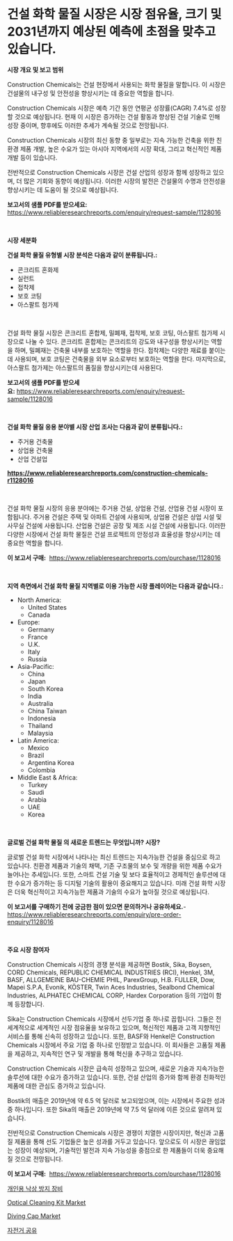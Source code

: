 <p><h1>건설 화학 물질 시장은 시장 점유율, 크기 및 2031년까지 예상된 예측에 초점을 맞추고 있습니다.</h1></p><p><strong>시장 개요 및 보고 범위</strong></p>
<p><p>Construction Chemicals는 건설 현장에서 사용되는 화학 물질을 말합니다. 이 시장은 건설물의 내구성 및 안전성을 향상시키는 데 중요한 역할을 합니다. </p><p>Construction Chemicals 시장은 예측 기간 동안 연평균 성장률(CAGR) 7.4%로 성장할 것으로 예상됩니다. 현재 이 시장은 증가하는 건설 활동과 향상된 건설 기술로 인해 성장 중이며, 향후에도 이러한 추세가 계속될 것으로 전망됩니다.</p><p>Construction Chemicals 시장의 최신 동향 중 일부로는 지속 가능한 건축을 위한 친환경 제품 개발, 높은 수요가 있는 아시아 지역에서의 시장 확대, 그리고 혁신적인 제품 개발 등이 있습니다.</p><p>전반적으로 Construction Chemicals 시장은 건설 산업의 성장과 함께 성장하고 있으며, 더 많은 기회와 동향이 예상됩니다. 이러한 시장의 발전은 건설물의 수명과 안전성을 향상시키는 데 도움이 될 것으로 예상됩니다.</p></p>
<p><strong>보고서의 샘플 PDF를 받으세요:</strong> <a href="https://www.reliableresearchreports.com/enquiry/request-sample/1128016">https://www.reliableresearchreports.com/enquiry/request-sample/1128016</a></p>
<p>&nbsp;</p>
<p><strong>시장 세분화</strong></p>
<p><strong>건설 화학 물질 유형별 시장 분석은 다음과 같이 분류됩니다.:</strong></p>
<p><ul><li>콘크리트 혼화제</li><li>실런트</li><li>접착제</li><li>보호 코팅</li><li>아스팔트 첨가제</li></ul></p>
<p>&nbsp;</p>
<p><p>건설 화학 물질 시장은 콘크리트 혼합제, 밀폐재, 접착제, 보호 코팅, 아스팔트 첨가제 시장으로 나눌 수 있다. 콘크리트 혼합제는 콘크리트의 강도와 내구성을 향상시키는 역할을 하며, 밀폐재는 건축물 내부를 보호하는 역할을 한다. 접착제는 다양한 재료를 붙이는 데 사용되며, 보호 코팅은 건축물을 외부 요소로부터 보호하는 역할을 한다. 마지막으로, 아스팔트 첨가제는 아스팔트의 품질을 향상시키는데 사용된다.</p></p>
<p><strong>보고서의 샘플 PDF를 받으세요:</strong>&nbsp;<a href="https://www.reliableresearchreports.com/enquiry/request-sample/1128016">https://www.reliableresearchreports.com/enquiry/request-sample/1128016</a></p>
<p>&nbsp;</p>
<p><strong> 건설 화학 물질 응용 분야별 시장 산업 조사는 다음과 같이 분류됩니다.:</strong></p>
<p><ul><li>주거용 건축물</li><li>상업용 건축물</li><li>산업 건설업</li></ul></p>
<p><strong><a href="https://www.reliableresearchreports.com/construction-chemicals-r1128016">https://www.reliableresearchreports.com/construction-chemicals-r1128016</a></strong></p>
<p>&nbsp;</p>
<p><p>건설 화학 물질 시장의 응용 분야에는 주거용 건설, 상업용 건설, 산업용 건설 시장이 포함됩니다. 주거용 건설은 주택 및 아파트 건설에 사용되며, 상업용 건설은 상업 시설 및 사무실 건설에 사용됩니다. 산업용 건설은 공장 및 제조 시설 건설에 사용됩니다. 이러한 다양한 시장에서 건설 화학 물질은 건설 프로젝트의 안정성과 효율성을 향상시키는 데 중요한 역할을 합니다.</p></p>
<p><strong>이 보고서 구매:</strong>&nbsp; <a href="https://www.reliableresearchreports.com/purchase/1128016">https://www.reliableresearchreports.com/purchase/1128016</a></p>
<p>&nbsp;</p>
<p><strong>지역 측면에서 건설 화학 물질 지역별로 이용 가능한 시장 플레이어는 다음과 같습니다.:</strong></p>
<p><ul>
    <li>
        North America:
        <ul>
            <li>United States</li>
            <li>Canada</li>
        </ul>
    </li>
    <li>
        Europe:
        <ul>
            <li>Germany</li>
            <li>France</li>
            <li>U.K.</li>
            <li>Italy</li>
            <li>Russia</li>
        </ul>
    </li>
    <li>
        Asia-Pacific:
        <ul>
            <li>China</li>
            <li>Japan</li>
            <li>South Korea</li>
            <li>India</li>
            <li>Australia</li>
            <li>China Taiwan</li>
            <li>Indonesia</li>
            <li>Thailand</li>
            <li>Malaysia</li>
        </ul>
    </li>
    <li>
        Latin America:
        <ul>
            <li>Mexico</li>
            <li>Brazil</li>
            <li>Argentina Korea</li>
            <li>Colombia</li>
        </ul>
    </li>
    <li>
        Middle East & Africa:
        <ul>
            <li>Turkey</li>
            <li>Saudi</li>
            <li>Arabia</li>
            <li>UAE</li>
            <li>Korea</li>
        </ul>
    </li>
    </ul></p>
<p>&nbsp;</p>
<p><strong>글로벌 건설 화학 물질 의 새로운 트렌드는 무엇입니까? 시장?</strong></p>
<p><p>글로벌 건설 화학 시장에서 나타나는 최신 트렌드는 지속가능한 건설을 중심으로 하고 있습니다. 친환경 제품과 기술의 채택, 기존 구조물의 보수 및 개량을 위한 제품 수요가 늘어나는 추세입니다. 또한, 스마트 건설 기술 및 보다 효율적이고 경제적인 솔루션에 대한 수요가 증가하는 등 디지털 기술의 활용이 중요해지고 있습니다. 미래 건설 화학 시장은 더욱 혁신적이고 지속가능한 제품과 기술의 수요가 높아질 것으로 예상됩니다.</p></p>
<p><strong>이 보고서를 구매하기 전에 궁금한 점이 있으면 문의하거나 공유하세요.</strong>- <a href="https://www.reliableresearchreports.com/enquiry/pre-order-enquiry/1128016">https://www.reliableresearchreports.com/enquiry/pre-order-enquiry/1128016</a></p>
<p>&nbsp;</p>
<p><strong>주요 시장 참여자</strong></p>
<p><p>Construction Chemicals 시장의 경쟁 분석을 제공하면 Bostik, Sika, Boysen, CORD Chemicals, REPUBLIC CHEMICAL INDUSTRIES (RCI), Henkel, 3M, BASF, ALLGEMEINE BAU-CHEMIE PHIL, ParexGroup, H.B. FULLER, Dow, Mapei S.P.A, Evonik, KÖSTER, Twin Aces Industries, Sealbond Chemical Industries, ALPHATEC CHEMICAL CORP, Hardex Corporation 등의 기업이 함께 등장합니다. </p><p>Sika는 Construction Chemicals 시장에서 선두기업 중 하나로 꼽힙니다. 그들은 전세계적으로 세계적인 시장 점유율을 보유하고 있으며, 혁신적인 제품과 고객 지향적인 서비스를 통해 신속히 성장하고 있습니다. 또한, BASF와 Henkel은 Construction Chemicals 시장에서 주요 기업 중 하나로 인정받고 있습니다. 이 회사들은 고품질 제품을 제공하고, 지속적인 연구 및 개발을 통해 혁신을 추구하고 있습니다.</p><p>Construction Chemicals 시장은 급속히 성장하고 있으며, 새로운 기술과 지속가능한 솔루션에 대한 수요가 증가하고 있습니다. 또한, 건설 산업의 증가와 함께 환경 친화적인 제품에 대한 관심도 증가하고 있습니다.</p><p>Bostik의 매출은 2019년에 약 6.5 억 달러로 보고되었으며, 이는 시장에서 주요한 성과 중 하나입니다. 또한 Sika의 매출은 2019년에 약 7.5 억 달러에 이른 것으로 알려져 있습니다.</p><p>전반적으로 Construction Chemicals 시장은 경쟁이 치열한 시장이지만, 혁신과 고품질 제품을 통해 선도 기업들은 높은 성과를 거두고 있습니다. 앞으로도 이 시장은 끊임없는 성장이 예상되며, 기술적인 발전과 지속 가능성을 중점으로 한 제품들이 더욱 중요해질 것으로 전망됩니다.</p></p>
<p><strong>이 보고서 구매:</strong>&nbsp;&nbsp;<a href="https://www.reliableresearchreports.com/purchase/1128016">https://www.reliableresearchreports.com/purchase/1128016</a></p>
<p><p><a href="https://medium.com/@agustinfeil/%EA%B0%9C%EC%9D%B8-%EC%B6%94%EB%9D%BD-%EB%B0%A9%EC%A7%80-%EC%9E%A5%EB%B9%84-%EC%8B%9C%EC%9E%A5-%EA%B7%9C%EB%AA%A8-%EC%8B%9C%EC%9E%A5-%EC%A0%84%EB%A7%9D-%EB%B0%8F-%EC%8B%9C%EC%9E%A5-%EC%98%88%EC%B8%A1-2024%EB%85%84%EB%B6%80%ED%84%B0-2031%EB%85%84%EA%B9%8C%EC%A7%80-46a8dfdb1d97">개인용 낙상 방지 장비</a></p><p><a href="https://www.linkedin.com/pulse/optical-cleaning-kit-market-outlook-industry-overview-forecast-mprdf?trackingId=N6ZjRW3S0WGFU9Wrg08RXg%3D%3D">Optical Cleaning Kit Market</a></p><p><a href="https://www.linkedin.com/pulse/diving-cap-market-size-reveals-best-marketing-channels-global-bimcf?trackingId=7Jj9ZPPTJFQxRq2w4Q5wVA%3D%3D">Diving Cap Market</a></p><p><a href="https://medium.com/@agustinfeil/%EC%9E%90%EC%A0%84%EA%B1%B0-%EA%B3%B5%EC%9C%A0-%EC%8B%9C%EC%9E%A5-2031%EB%85%84%EA%B9%8C%EC%A7%80%EC%9D%98-%EC%84%B1%EA%B3%B5%EC%A0%81%EC%9D%B8-%EB%B9%84%EC%A6%88%EB%8B%88%EC%8A%A4-%EC%A0%84%EB%9E%B5-%EC%98%88%EC%B8%A1%EC%9D%84-%EC%9C%84%ED%95%9C-%EC%97%B4%EC%87%A0-ef9dab540ca3">자전거 공유</a></p></p>